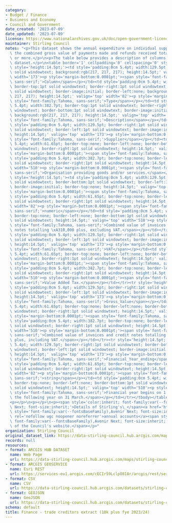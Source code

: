 ```yaml
---
category:
- Budget / Finance
- Business and Economy
- Council and Government
date_created: '2023-07-09'
date_updated: '2023-07-09'
license: https://www.nationalarchives.gov.uk/doc/open-government-licence/version/3/
maintainer: Stirling Council
notes: "<p>This dataset shows the annual expenditure on individual suppliers where\
  \ the combined gross value of payments made and refunds received totals \xA310,000\
  \ or more.</p>\n<p>The table below provides a description of columns within the\
  \ dataset.</p>\n<table border='1' cellpadding='0' cellspacing='0' style='border:none;'><tbody><tr\
  \ style='height:14.5pt;'><td style='padding:0cm 5.4pt; width:129.5pt; border:1pt\
  \ solid windowtext; background:rgb(217, 217, 217); height:14.5pt;' valign='top'\
  \ width='173'><p style='margin-bottom:0.0001pt;'><span style='font-family:Tahoma,\
  \ sans-serif;'>Column</span></p></td><td style='padding:0cm 5.4pt; width:61.65pt;\
  \ border-top:1pt solid windowtext; border-right:1pt solid windowtext; border-bottom:1pt\
  \ solid windowtext; border-image:initial; border-left:none; background:rgb(217,\
  \ 217, 217); height:14.5pt;' valign='top' width='82'><p style='margin-bottom:0.0001pt;'><span\
  \ style='font-family:Tahoma, sans-serif;'>Type</span></p></td><td style='padding:0cm\
  \ 5.4pt; width:382.7pt; border-top:1pt solid windowtext; border-right:1pt solid\
  \ windowtext; border-bottom:1pt solid windowtext; border-image:initial; border-left:none;\
  \ background:rgb(217, 217, 217); height:14.5pt;' valign='top' width='510'><p style='margin-bottom:0.0001pt;'><span\
  \ style='font-family:Tahoma, sans-serif;'>Description</span></p></td></tr><tr style='height:14.5pt;'><td\
  \ style='padding:0cm 5.4pt; width:129.5pt; border-right:1pt solid windowtext; border-bottom:1pt\
  \ solid windowtext; border-left:1pt solid windowtext; border-image:initial; border-top:none;\
  \ height:14.5pt;' valign='top' width='173'><p style='margin-bottom:0.0001pt;'><span\
  \ style='font-family:Tahoma, sans-serif;'>Supplier</span></p></td><td style='padding:0cm\
  \ 5.4pt; width:61.65pt; border-top:none; border-left:none; border-bottom:1pt solid\
  \ windowtext; border-right:1pt solid windowtext; height:14.5pt;' valign='top' width='82'><p\
  \ style='margin-bottom:0.0001pt;'><span style='font-family:Tahoma, sans-serif;'>string</span></p></td><td\
  \ style='padding:0cm 5.4pt; width:382.7pt; border-top:none; border-left:none; border-bottom:1pt\
  \ solid windowtext; border-right:1pt solid windowtext; height:14.5pt;' valign='top'\
  \ width='510'><p style='margin-bottom:0.0001pt;'><span style='font-family:Tahoma,\
  \ sans-serif;'>Organisation providing goods and/or services.</span></p></td></tr><tr\
  \ style='height:14.5pt;'><td style='padding:0cm 5.4pt; width:129.5pt; border-right:1pt\
  \ solid windowtext; border-bottom:1pt solid windowtext; border-left:1pt solid windowtext;\
  \ border-image:initial; border-top:none; height:14.5pt;' valign='top' width='173'><p\
  \ style='margin-bottom:0.0001pt;'><span style='font-family:Tahoma, sans-serif;'>Net_Value</span></p></td><td\
  \ style='padding:0cm 5.4pt; width:61.65pt; border-top:none; border-left:none; border-bottom:1pt\
  \ solid windowtext; border-right:1pt solid windowtext; height:14.5pt;' valign='top'\
  \ width='82'><p style='margin-bottom:0.0001pt;'><span style='font-family:Tahoma,\
  \ sans-serif;'>numeric</span></p></td><td style='padding:0cm 5.4pt; width:382.7pt;\
  \ border-top:none; border-left:none; border-bottom:1pt solid windowtext; border-right:1pt\
  \ solid windowtext; height:14.5pt;' valign='top' width='510'><p style='margin-bottom:0.0001pt;'><span\
  \ style='font-family:Tahoma, sans-serif;'>Combined value of invoices and credit\
  \ notes totalling \xA310,000 plus, excluding VAT.</span></p></td></tr><tr style='height:14.5pt;'><td\
  \ style='padding:0cm 5.4pt; width:129.5pt; border-right:1pt solid windowtext; border-bottom:1pt\
  \ solid windowtext; border-left:1pt solid windowtext; border-image:initial; border-top:none;\
  \ height:14.5pt;' valign='top' width='173'><p style='margin-bottom:0.0001pt;'><span\
  \ style='font-family:Tahoma, sans-serif;'>VAT</span></p></td><td style='padding:0cm\
  \ 5.4pt; width:61.65pt; border-top:none; border-left:none; border-bottom:1pt solid\
  \ windowtext; border-right:1pt solid windowtext; height:14.5pt;' valign='top' width='82'><p\
  \ style='margin-bottom:0.0001pt;'><span style='font-family:Tahoma, sans-serif;'>numeric</span></p></td><td\
  \ style='padding:0cm 5.4pt; width:382.7pt; border-top:none; border-left:none; border-bottom:1pt\
  \ solid windowtext; border-right:1pt solid windowtext; height:14.5pt;' valign='top'\
  \ width='510'><p style='margin-bottom:0.0001pt;'><span style='font-family:Tahoma,\
  \ sans-serif;'>Value Added Tax.</span></p></td></tr><tr style='height:14.5pt;'><td\
  \ style='padding:0cm 5.4pt; width:129.5pt; border-right:1pt solid windowtext; border-bottom:1pt\
  \ solid windowtext; border-left:1pt solid windowtext; border-image:initial; border-top:none;\
  \ height:14.5pt;' valign='top' width='173'><p style='margin-bottom:0.0001pt;'><span\
  \ style='font-family:Tahoma, sans-serif;'>Gross_Value</span></p></td><td style='padding:0cm\
  \ 5.4pt; width:61.65pt; border-top:none; border-left:none; border-bottom:1pt solid\
  \ windowtext; border-right:1pt solid windowtext; height:14.5pt;' valign='top' width='82'><p\
  \ style='margin-bottom:0.0001pt;'><span style='font-family:Tahoma, sans-serif;'>numeric</span></p></td><td\
  \ style='padding:0cm 5.4pt; width:382.7pt; border-top:none; border-left:none; border-bottom:1pt\
  \ solid windowtext; border-right:1pt solid windowtext; height:14.5pt;' valign='top'\
  \ width='510'><p style='margin-bottom:0.0001pt;'><span style='font-family:Tahoma,\
  \ sans-serif;'>Combined value of invoices and credit notes totalling \xA310,000\
  \ plus, including VAT.</span></p></td></tr><tr style='height:14.5pt;'><td style='padding:0cm\
  \ 5.4pt; width:129.5pt; border-right:1pt solid windowtext; border-bottom:1pt solid\
  \ windowtext; border-left:1pt solid windowtext; border-image:initial; border-top:none;\
  \ height:14.5pt;' valign='top' width='173'><p style='margin-bottom:0.0001pt;'><span\
  \ style='font-family:Tahoma, sans-serif;'>Financial_Year_ending</span></p></td><td\
  \ style='padding:0cm 5.4pt; width:61.65pt; border-top:none; border-left:none; border-bottom:1pt\
  \ solid windowtext; border-right:1pt solid windowtext; height:14.5pt;' valign='top'\
  \ width='82'><p style='margin-bottom:0.0001pt;'><span style='font-family:Tahoma,\
  \ sans-serif;'>string</span></p></td><td style='padding:0cm 5.4pt; width:382.7pt;\
  \ border-top:none; border-left:none; border-bottom:1pt solid windowtext; border-right:1pt\
  \ solid windowtext; height:14.5pt;' valign='top' width='510'><p style='margin-bottom:0.0001pt;'><span\
  \ style='font-family:Tahoma, sans-serif;'>Financial year begins on 1 April and ends\
  \ the following year on 31 March.</span></p></td></tr></tbody></table>\n<p></p>\n\
  <p></p>\n<p></p>\n<p><span style='color:inherit; font-family:var(--fontsBaseFamily),Avenir\
  \ Next; font-size:inherit;'>Details of Stirling's\_</span><a href='https://www.stirling.gov.uk/council-and-committees/performance-and-statistics/annual-accounts/'\
  \ style='font-family:var(--fontsBaseFamily),Avenir Next; font-size:inherit;' target='_blank'\
  \ rel='nofollow ugc noopener noreferrer'>annual accounts</a><span style='color:inherit;\
  \ font-family:var(--fontsBaseFamily),Avenir Next; font-size:inherit;'>\_can be found\
  \ of the Council's website.</span></p>"
organization: Stirling Council
original_dataset_link: https://data-stirling-council.hub.arcgis.com/maps/stirling-council::finance-trade-creditors-extract-10k-plus-fye-2023-24
records: null
resources:
- format: ARCGIS HUB DATASET
  name: Web Page
  url: https://data-stirling-council.hub.arcgis.com/maps/stirling-council::finance-trade-creditors-extract-10k-plus-fye-2023-24
- format: ARCGIS GEOSERVICE
  name: Esri REST
  url: https://services-eu1.arcgis.com/cECIr59LclpO818r/arcgis/rest/services/finance%20-%20trade%20creditors%20extract%20(10k%20plus%20fye%202023)/FeatureServer/0
- format: CSV
  name: CSV
  url: https://data-stirling-council.hub.arcgis.com/datasets/stirling-council::finance-trade-creditors-extract-10k-plus-fye-2023-24.csv?outSR=%7B%22latestWkid%22%3A3857%2C%22wkid%22%3A102100%7D
- format: GEOJSON
  name: GeoJSON
  url: https://data-stirling-council.hub.arcgis.com/datasets/stirling-council::finance-trade-creditors-extract-10k-plus-fye-2023-24.geojson?outSR=%7B%22latestWkid%22%3A3857%2C%22wkid%22%3A102100%7D
schema: default
title: Finance - trade creditors extract (10k plus fye 2023/24)
---
```

